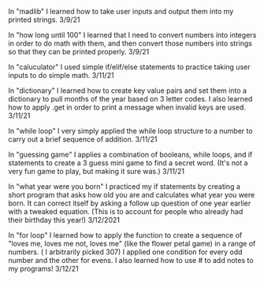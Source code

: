 In "madlib" I learned how to take user inputs and output them into my printed strings. 3/9/21

In "how long until 100" I learned that I need to convert numbers into integers in order to do math with them, and then convert those numbers into strings so that they can be printed properly. 3/9/21

In "caluculator" I used simple if/elif/else statements to practice taking user inputs to do simple math. 3/11/21

In "dictionary" I learned how to create key value pairs and set them into a dictionary to pull months of the year based on 3 letter codes. I also learned how to apply .get in order to print a message when invalid keys are used. 3/11/21

In "while loop" I very simply applied the while loop structure to a number to carry out a brief sequence of addition. 3/11/21

In "guessing game" I applies a combination of booleans, while loops, and if statements to create a 3 guess mini game to find a secret word. (It's not a very fun game to play, but making it sure was.) 3/11/21

In "what year were you born" I practiced my if statements by creating a short program that asks how old you are and calculates what year you were born. It can correct itself by asking a follow up question of one year earlier with a tweaked equation. (This is to account for people who already had their birthday this year!) 3/12/2021

In "for loop" I learned how to apply the function to create a sequence of "loves me, loves me not, loves me" (like the flower petal game) in a range of numbers. ( I arbitrarily picked 307) I applied one condition for every odd number and the other for evens. I also learned how to use # to add notes to my programs! 3/12/21
